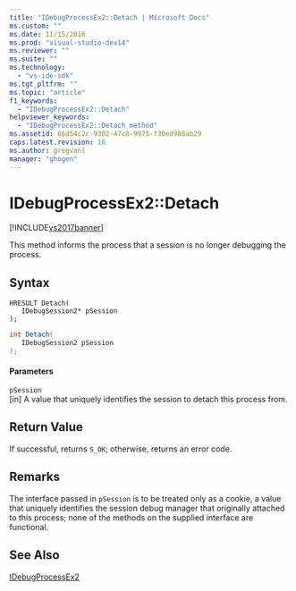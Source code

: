 ```yaml
---
title: "IDebugProcessEx2::Detach | Microsoft Docs"
ms.custom: ""
ms.date: 11/15/2016
ms.prod: "visual-studio-dev14"
ms.reviewer: ""
ms.suite: ""
ms.technology: 
  - "vs-ide-sdk"
ms.tgt_pltfrm: ""
ms.topic: "article"
f1_keywords: 
  - "IDebugProcessEx2::Detach"
helpviewer_keywords: 
  - "IDebugProcessEx2::Detach method"
ms.assetid: 66d54c2c-9302-47c8-9975-f30ed988ab29
caps.latest.revision: 16
ms.author: gregvanl
manager: "ghogen"
---
```

# IDebugProcessEx2::Detach
[!INCLUDE[vs2017banner](../../../includes/vs2017banner.md)]

This method informs the process that a session is no longer debugging the process.  
  
## Syntax  
  
```cpp#  
HRESULT Detach(   
   IDebugSession2* pSession  
);  
```  
  
```csharp  
int Detach(  
   IDebugSession2 pSession  
);  
```  
  
#### Parameters  
 `pSession`  
 [in] A value that uniquely identifies the session to detach this process from.  
  
## Return Value  
 If successful, returns `S_OK`; otherwise, returns an error code.  
  
## Remarks  
 The interface passed in `pSession` is to be treated only as a cookie, a value that uniquely identifies the session debug manager that originally attached to this process; none of the methods on the supplied interface are functional.  
  
## See Also  
 [IDebugProcessEx2](../../../extensibility/debugger/reference/idebugprocessex2.md)

